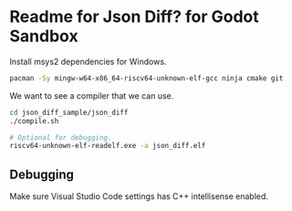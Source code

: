 # Readme for Json Diff? for Godot Sandbox

Install msys2 dependencies for Windows.

```bash
pacman -Sy mingw-w64-x86_64-riscv64-unknown-elf-gcc ninja cmake git
```

We want to see a compiler that we can use.

```bash
cd json_diff_sample/json_diff
./compile.sh
```

```bash
# Optional for debugging.
riscv64-unknown-elf-readelf.exe -a json_diff.elf
```

## Debugging

Make sure Visual Studio Code settings has C++ intellisense enabled.
